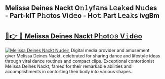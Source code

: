 ## Melissa Deines Nackt O𝚗𝚕yf𝚊ns L𝚎a𝚔ed N𝚞𝚍es - Part-klT P𝚑𝚘tos Vi𝚍𝚎o - H𝚘𝚝 Part L𝚎a𝚔s ivgBm

# <h2><a href="http://kfaitrb.oniu.top/?m=Melissa+Deines+Nackt">🔗👉 🔴 Melissa Deines Nackt P𝚑ot𝚘𝚜 V𝚒d𝚎o</a></h2>

[![Melissa Deines Nackt Nu𝚍e𝚜](https://i.imgur.com/0qMVB7G.gif)](http://kfaitrb.oniu.top/?m=Melissa+Deines+Nackt)
Digital media provider and amusement giver Melissa Deines Nackt, celebrated for sharing dance and lifestyle ideas through viral dance routines and compact clips. Exceptional contortionist Melissa Deines Nackt, famed for their remarkable abilities and accomplishments in contorting their body into various shapes.  
